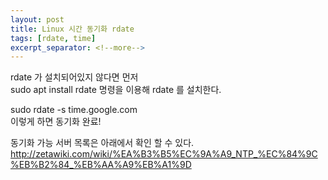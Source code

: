 ```yaml
---
layout: post
title: Linux 시간 동기화 rdate
tags: [rdate, time]
excerpt_separator: <!--more-->
---
```


rdate 가 설치되어있지 않다면 먼저  
sudo apt install rdate 명령을 이용해 rdate 를 설치한다.  
  
sudo rdate -s time.google.com  
이렇게 하면 동기화 완료!  
  
동기화 가능 서버 목록은 아래에서 확인 할 수 있다.  
http://zetawiki.com/wiki/%EA%B3%B5%EC%9A%A9_NTP_%EC%84%9C%EB%B2%84_%EB%AA%A9%EB%A1%9D
